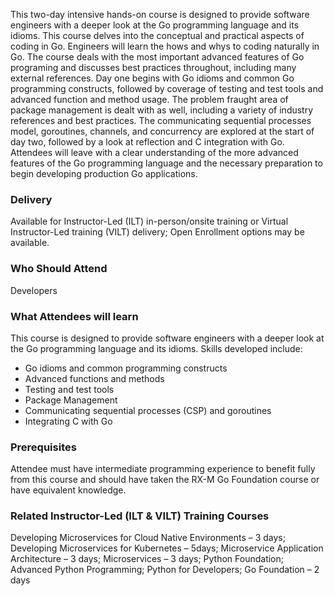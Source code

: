 <!-- Go Advanced -->

This two-day intensive hands-on course is designed to provide software engineers with a deeper look at the Go programming language and its idioms. This course delves into the conceptual and practical aspects of coding in Go. Engineers will learn the hows and whys to coding naturally in Go. The course deals with the most important advanced features of Go programing and discusses best practices throughout, including many external references. Day one begins with Go idioms and common Go programming constructs, followed by coverage of testing and test tools and advanced function and method usage. The problem fraught area of package management is dealt with as well, including a variety of industry references and best practices. The communicating sequential processes model, goroutines, channels, and concurrency are explored at the start of day two, followed by a look at reflection and C integration with Go. Attendees will leave with a clear understanding of the more advanced features of the Go programming language and the necessary preparation to begin developing production Go applications.


### Delivery

Available for Instructor-Led (ILT) in-person/onsite training or Virtual Instructor-Led training (VILT) delivery; Open Enrollment options may be available.


### Who Should Attend

Developers


### What Attendees will learn

This course is designed to provide software engineers with a deeper look at the Go programming language and its idioms. Skills developed include:

- Go idioms and common programming constructs
- Advanced functions and methods
- Testing and test tools
- Package Management
- Communicating sequential processes (CSP) and goroutines
- Integrating C with Go


### Prerequisites

Attendee must have intermediate programming experience to benefit fully from this course and should have taken the RX-M Go Foundation course or have equivalent knowledge.


### Related  Instructor-Led (ILT & VILT) Training Courses

Developing Microservices for Cloud Native Environments – 3 days; Developing Microservices for Kubernetes – 5days; Microservice Application Architecture – 3 days; Microservices – 3 days; Python Foundation; Advanced Python Programming; Python for Developers; Go Foundation – 2 days



